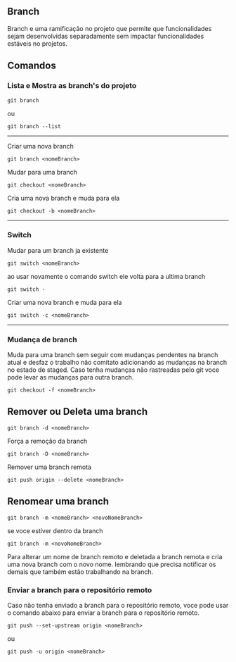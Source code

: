 ## Branch
Branch e uma ramificação no projeto que permite que funcionalidades sejam desenvolvidas separadamente sem impactar funcionalidades estáveis no projetos.

## Comandos
### Lista e Mostra as branch's do projeto
```
git branch 
```
ou
```
git branch --list
```
---
Criar uma nova branch
```
git branch <nomeBranch>
```
Mudar para uma branch
```
git checkout <nomeBranch>
```
Cria uma nova branch e muda para ela
```
git checkout -b <nomeBranch>
```
---
### Switch
Mudar para um branch ja existente
```
git switch <nomeBranch>
```
ao usar novamente o comando switch ele volta para a ultima branch
```
git switch -
```
Criar uma nova branch e muda para ela
```
git switch -c <nomeBranch>
```
---
### Mudança de branch
Muda para uma branch sem seguir com mudanças pendentes na branch atual e desfaz o trabalho não comitato adicionando as mudanças na branch no estado de staged. Caso tenha mudanças não rastreadas pelo git voce pode levar as mudanças para outra branch.
```
git checkout -f <nomeBranch>
```


## Remover ou Deleta uma branch
```
git branch -d <nomeBranch>
```
Força a remoção da branch
```
git branch -D <nomeBranch>
```
Remover uma branch remota
```
git push origin --delete <nomeBranch>
```
## Renomear uma branch
```
git branch -m <nomeBranch> <novoNomeBranch>
```
se voce estiver dentro da branch
```
git branch -m <novoNomeBranch>
```

Para alterar um nome de branch remoto e deletada a branch remota e cria uma nova branch com o novo nome. lembrando que precisa notificar os demais que também estão trabalhando na branch.

### Enviar a branch para o repositório remoto
Caso não tenha enviado a branch para o repositório remoto, voce pode usar o comando abaixo para enviar a branch para o repositório remoto.
```
git push --set-upstream origin <nomeBranch>
```
ou
```
git push -u origin <nomeBranch>
```